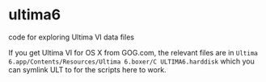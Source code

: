 ultima6
=======

code for exploring Ultima VI data files

If you get Ultima VI for OS X from GOG.com, the relevant files are in
`Ultima 6.app/Contents/Resources/Ultima 6.boxer/C ULTIMA6.harddisk` which you
can symlink ULT to for the scripts here to work.
